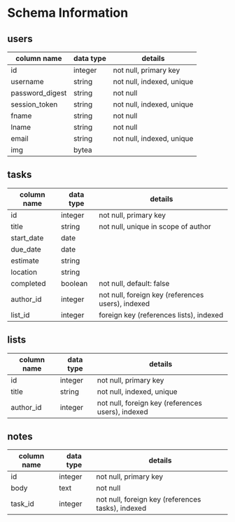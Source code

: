 # Schema Information

## users
column name     | data type | details
----------------|-----------|-----------------------
id              | integer   | not null, primary key
username        | string    | not null, indexed, unique
password_digest | string    | not null
session_token   | string    | not null, indexed, unique
fname           | string    | not null
lname           | string    | not null
email           | string    | not null, indexed, unique
img             | bytea     |

## tasks
column name | data type | details
------------|-----------|-----------------------
id          | integer   | not null, primary key
title       | string    | not null, unique in scope of author
start_date  | date      |
due_date    | date      |
estimate    | string    |
location    | string    |  
completed   | boolean   | not null, default: false
author_id   | integer   | not null, foreign key (references users), indexed
list_id     | integer   | foreign key (references lists), indexed

## lists
column name | data type | details
------------|-----------|-----------------------
id          | integer   | not null, primary key
title       | string    | not null, indexed, unique
author_id   | integer   | not null, foreign key (references users), indexed

## notes
column name | data type | details
------------|-----------|-----------------------
id          | integer   | not null, primary key
body        | text      | not null
task_id     | integer   | not null, foreign key (references tasks), indexed

<!-- ## tags
column name | data type | details
------------|-----------|-----------------------
id          | integer   | not null, primary key
name        | string    | not null

## taggings
column name | data type | details
------------|-----------|-----------------------
id          | integer   | not null, primary key
task_id     | integer   | not null, foreign key (references notes), indexed, unique [tag_id]
tag_id      | integer   | not null, foreign key (references tags), indexed -->
